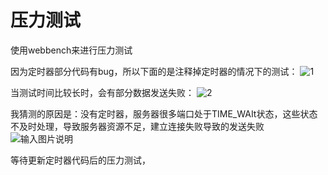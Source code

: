 # 压力测试

使用webbench来进行压力测试


因为定时器部分代码有bug，所以下面的是注释掉定时器的情况下的测试：
![1](https://images.gitee.com/uploads/images/2021/1015/113248_8bd2f495_7524349.png "033aec26224325221f2e217951d8c4c.png")

当测试时间比较长时，会有部分数据发送失败：
![2](https://images.gitee.com/uploads/images/2021/1015/113930_132eec7b_7524349.png "308362103c45f5423841bd447229d71.png")

我猜测的原因是：没有定时器，服务器很多端口处于TIME_WAIt状态，这些状态不及时处理，导致服务器资源不足，建立连接失败导致的发送失败
![输入图片说明](https://images.gitee.com/uploads/images/2021/1015/114130_a3d40c35_7524349.png "1634269227(1).png")

等待更新定时器代码后的压力测试，
